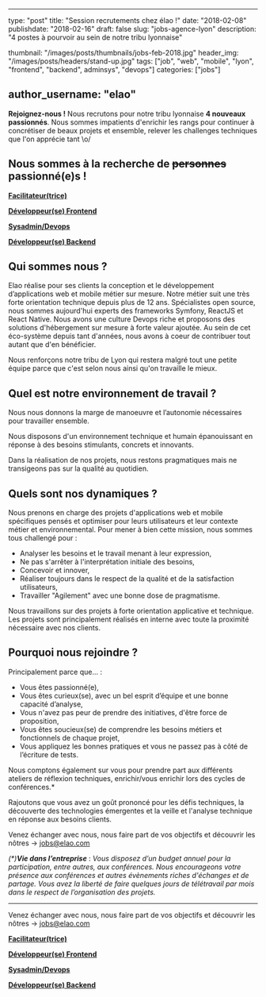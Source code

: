 ﻿
---
type:           "post"
title:          "Session recrutements chez élao !"
date:           "2018-02-08"
publishdate:    "2018-02-16"
draft:          false
slug:           "jobs-agence-lyon"
description:    "4 postes à pourvoir au sein de notre tribu lyonnaise"

thumbnail:      "/images/posts/thumbnails/jobs-feb-2018.jpg"
header_img:     "/images/posts/headers/stand-up.jpg"
tags:           ["job", "web", "mobile", "lyon", "frontend", "backend", adminsys", "devops"]
categories:     ["jobs"]

author_username:    "elao"
---

**Rejoignez-nous !**
 Nous recrutons pour notre tribu lyonnaise **4 nouveaux passionnés**. Nous sommes impatients d'enrichir les rangs pour continuer à concrétiser de beaux projets et ensemble, relever les challenges techniques que l'on apprécie tant \o/

 <!--more-->

## Nous sommes à la recherche de ~~personnes~~ passionné(e)s ! 
                   
[**Facilitateur(trice)**](/fr/elao/job-facilitateur-agence-lyon) 

[**Développeur(se) Frontend**](/fr/elao/job-developer-frontend-agence-lyon) 

[**Sysadmin/Devops**](/fr/elao/job-adminsys-agence-lyon) 

[**Développeur(se) Backend**](/fr/elao/job-developer-backend-agence-lyon)

## Qui sommes nous ? 

Elao réalise pour ses clients la conception et le développement d’applications web et mobile métier sur mesure. Notre métier suit une très forte orientation technique depuis plus de 12 ans.
Spécialistes open source, nous sommes aujourd'hui experts des frameworks Symfony, ReactJS et React Native. Nous avons une  culture Devops riche et proposons des solutions d'hébergement sur mesure à forte valeur ajoutée.
Au sein de cet éco-système depuis tant d'années, nous avons à coeur de contribuer tout autant que d'en bénéficier.

Nous renforçons notre tribu de Lyon qui restera malgré tout une petite équipe parce que c'est selon nous ainsi qu'on travaille le mieux. 

## Quel est notre environnement de travail ?

Nous nous donnons la marge de manoeuvre et l’autonomie nécessaires pour travailler ensemble. 

Nous disposons d'un environnement technique et humain épanouissant en réponse à des besoins stimulants, concrets et innovants.

Dans la réalisation de nos projets, nous restons pragmatiques mais ne transigeons pas sur la qualité au quotidien. 

## Quels sont nos dynamiques ? 

Nous prenons en charge des projets d'applications web et mobile spécifiques pensés et optimiser pour leurs utilisateurs et leur contexte métier et environnemental. Pour mener à bien cette mission, nous sommes tous challengé pour :
- Analyser les besoins et le travail menant à leur expression,
- Ne pas s'arrêter à l'interprétation initiale des besoins,
- Concevoir et innover,
- Réaliser toujours dans le respect de la qualité et de la satisfaction utilisateurs,
- Travailler "Agilement" avec une bonne dose de pragmatisme.

Nous travaillons sur des projets à forte orientation applicative et technique. Les projets sont principalement réalisés en interne avec toute la proximité nécessaire avec nos clients.

## Pourquoi nous rejoindre ?

Principalement parce que... :

- Vous êtes passionné(e),
- Vous êtes curieux(se), avec un bel esprit d’équipe et une bonne capacité d’analyse,
- Vous n'avez pas peur de prendre des initiatives, d'être force de proposition, 
- Vous êtes soucieux(se) de comprendre les besoins métiers et fonctionnels de chaque projet,
- Vous appliquez les bonnes pratiques et vous ne passez pas à côté de l’écriture de tests.

Nous comptons également sur vous pour prendre part aux différents ateliers de réflexion techniques, enrichir/vous enrichir lors des cycles de conférences.*

Rajoutons que vous avez un goût prononcé pour les défis techniques, la découverte des technologies émergentes et la veille et l'analyse technique en réponse aux besoins clients.

Venez échanger avec nous, nous faire part de vos objectifs et découvrir les nôtres  -> jobs@elao.com

_(*)**Vie dans l’entreprise**_ :
_Vous disposez d’un budget annuel pour la participation, entre autres, aux conférences. Nous encourageons votre présence aux conférences et autres évènements riches d'échanges et de partage. 
Vous avez la liberté de faire quelques jours de télétravail par mois dans le respect de l’organisation des projets._


-----------------------------------------------------------------------------------------------------------------
Venez échanger avec nous, nous faire part de vos objectifs et découvrir les nôtres  -> jobs@elao.com

[**Facilitateur(trice)**](/fr/elao/job-facilitateur-agence-lyon) 

[**Développeur(se) Frontend**](/fr/elao/job-developer-frontend-agence-lyon) 

[**Sysadmin/Devops**](/fr/elao/job-adminsys-agence-lyon) 

[**Développeur(se) Backend**](/fr/elao/job-developer-backend-agence-lyon)


